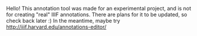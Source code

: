 Hello! This annotation tool was made for an experimental project, and is not for creating "real" IIIF annotations. There are plans for it to be updated, so check back later :) In the meantime, maybe try http://iiif.harvard.edu/annotations-editor/
